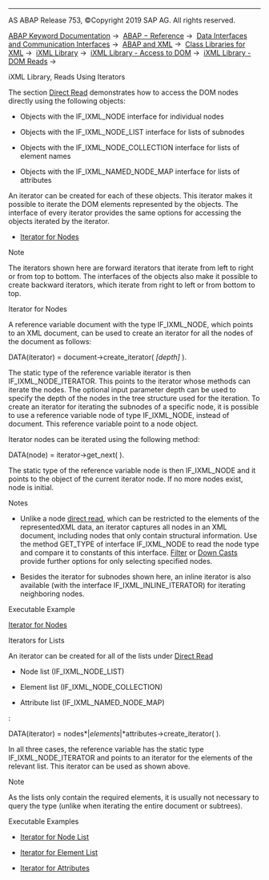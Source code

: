   

* * *

AS ABAP Release 753, ©Copyright 2019 SAP AG. All rights reserved.

[ABAP Keyword Documentation](javascript:call_link\('abenabap.htm'\)) →  [ABAP − Reference](javascript:call_link\('abenabap_reference.htm'\)) →  [Data Interfaces and Communication Interfaces](javascript:call_link\('abenabap_data_communication.htm'\)) →  [ABAP and XML](javascript:call_link\('abenabap_xml.htm'\)) →  [Class Libraries for XML](javascript:call_link\('abenabap_xml_libs.htm'\)) →  [iXML Library](javascript:call_link\('abenabap_ixml_lib.htm'\)) →  [iXML Library - Access to DOM](javascript:call_link\('abenabap_ixml_lib_dom_access.htm'\)) →  [iXML Library - DOM Reads](javascript:call_link\('abenabap_ixml_lib_dom_access_read.htm'\)) → 

iXML Library, Reads Using Iterators

The section [Direct Read](javascript:call_link\('abenabap_ixml_lib_dom_direct_read.htm'\)) demonstrates how to access the DOM nodes directly using the following objects:

-   Objects with the IF\_IXML\_NODE interface for individual nodes

-   Objects with the IF\_IXML\_NODE\_LIST interface for lists of subnodes

-   Objects with the IF\_IXML\_NODE\_COLLECTION interface for lists of element names

-   Objects with the IF\_IXML\_NAMED\_NODE\_MAP interface for lists of attributes

An iterator can be created for each of these objects. This iterator makes it possible to iterate the DOM elements represented by the objects. The interface of every iterator provides the same options for accessing the objects iterated by the iterator.

-   [Iterator for Nodes](#abenabap-ixml-lib-dom-iterat-read-1--------iterators-for-lists---@ITOC@@ABENABAP_IXML_LIB_DOM_ITERAT_READ_2)

Note

The iterators shown here are forward iterators that iterate from left to right or from top to bottom. The interfaces of the objects also make it possible to create backward iterators, which iterate from right to left or from bottom to top.

Iterator for Nodes

A reference variable document with the type IF\_IXML\_NODE, which points to an XML document, can be used to create an iterator for all the nodes of the document as follows:

DATA(iterator) = document->create\_iterator( *\[*depth*\]* ).

The static type of the reference variable iterator is then IF\_IXML\_NODE\_ITERATOR. This points to the iterator whose methods can iterate the nodes. The optional input parameter depth can be used to specify the depth of the nodes in the tree structure used for the iteration. To create an iterator for iterating the subnodes of a specific node, it is possible to use a reference variable node of type IF\_IXML\_NODE, instead of document. This reference variable point to a node object.

Iterator nodes can be iterated using the following method:

DATA(node) = iterator->get\_next( ).

The static type of the reference variable node is then IF\_IXML\_NODE and it points to the object of the current iterator node. If no more nodes exist, node is initial.

Notes

-   Unlike a node [direct read](javascript:call_link\('abenabap_ixml_lib_dom_direct_read.htm'\)), which can be restricted to the elements of the representedXML data, an iterator captures all nodes in an XML document, including nodes that only contain structural information. Use the method GET\_TYPE of interface IF\_IXML\_NODE to read the node type and compare it to constants of this interface. [Filter](javascript:call_link\('abenabap_ixml_lib_dom_filter_read.htm'\)) or [Down Casts](javascript:call_link\('abenixml_down_casts.htm'\)) provide further options for only selecting specified nodes.

-   Besides the iterator for subnodes shown here, an inline iterator is also available (with the interface IF\_IXML\_INLINE\_ITERATOR) for iterating neighboring nodes.

Executable Example

[Iterator for Nodes](javascript:call_link\('abenixml_node_iterator_abexa.htm'\))

Iterators for Lists

An iterator can be created for all of the lists under [Direct Read](javascript:call_link\('abenabap_ixml_lib_dom_direct_read.htm'\))

-   Node list (IF\_IXML\_NODE\_LIST)

-   Element list (IF\_IXML\_NODE\_COLLECTION)

-   Attribute list (IF\_IXML\_NAMED\_NODE\_MAP)

:

DATA(iterator) = nodes*|*elements*|*attributes->create\_iterator( ).

In all three cases, the reference variable has the static type IF\_IXML\_NODE\_ITERATOR and points to an iterator for the elements of the relevant list. This iterator can be used as shown above.

Note

As the lists only contain the required elements, it is usually not necessary to query the type (unlike when iterating the entire document or subtrees).

Executable Examples

-   [Iterator for Node List](javascript:call_link\('abenixml_node_list_iterator_abexa.htm'\))

-   [Iterator for Element List](javascript:call_link\('abenixml_name_list_iterator_abexa.htm'\))

-   [Iterator for Attributes](javascript:call_link\('abenixml_attributes_iterator_abexa.htm'\))
